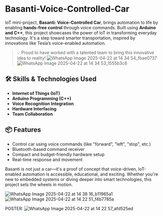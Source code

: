 # Basanti-Voice-Controlled-Car
IoT mini-project, **Basanti: Voice-Controlled Car**, brings automation to life by enabling **hands-free control** through voice commands. Built using **Arduino and C++**, this project showcases the power of IoT in transforming everyday technology. It's a step toward smarter transportation, inspired by innovations like Tesla’s voice-enabled automation.

> 💡 Proud to have worked with a talented team to bring this innovative idea to reality!
> ![WhatsApp Image 2025-04-22 at 14 34 54_fbae0737](https://github.com/user-attachments/assets/063abe8d-1d63-452c-a49c-9533f7d19b40)
> ![WhatsApp Image 2025-04-22 at 14 34 53_1555b3c8](https://github.com/user-attachments/assets/01aea8d4-5789-495b-a1c8-9536827d95c5)


## 🛠️ Skills & Technologies Used

- **Internet of Things (IoT)**
- **Arduino Programming (C++)**
- **Voice Recognition Integration**
- **Hardware Interfacing**
- **Team Collaboration**


## 📦 Features

- Control car using voice commands (like "forward", "left", "stop", etc.)
- Bluetooth-based command receiver
- Compact and budget-friendly hardware setup
- Real-time response and movement

Basanti is not just a car—it's a proof of concept that voice-driven, IoT-enabled automation is accessible, educational, and exciting. Whether you're new to embedded systems or diving deeper into smart technologies, this project sets the wheels in motion.

![WhatsApp Image 2025-04-22 at 14 38 16_b11965a1](https://github.com/user-attachments/assets/1ff468b1-e12b-4b1e-894f-7291bb1cb497)
![WhatsApp Image 2025-04-22 at 14 22 51_f4b7785a](https://github.com/user-attachments/assets/232dbfa5-b13d-4c64-aa17-e1e783876b6a)

POSTER:
![WhatsApp Image 2025-04-22 at 14 22 57_afd525ed](https://github.com/user-attachments/assets/dd4e0808-7c63-485c-96bd-11488d71bce2)




